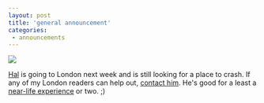 ```yaml
---
layout: post
title: 'general announcement'
categories:
 - announcements
---
```


<img src="http://www.danielsjourney.com/blog/files/2005/06/hal427a.jpg" />

<a href="http://halsamples.com/blog">Hal</a> is going to London next week and is still looking for a place to crash. If any of my London readers can help out, <a href="http://halsamples.com/contact/">contact him</a>. He's good for a least a <a href="http://www.43things.com/things/view/24763">near-life experience</a> or two. ;)